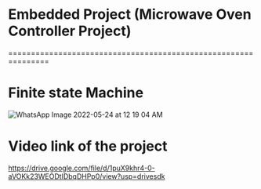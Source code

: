 # Embedded Project (Microwave Oven Controller Project)
===============================================================




Finite state Machine
===============================================================
![WhatsApp Image 2022-05-24 at 12 19 04 AM](https://user-images.githubusercontent.com/105256683/170729970-9d2b9596-fb39-4c2b-8712-bd0cfd47faa6.jpeg)





Video link of the project
===============================================================
https://drive.google.com/file/d/1puX9khr4-0-aVOKk23WEODtIDbqDHPp0/view?usp=drivesdk
